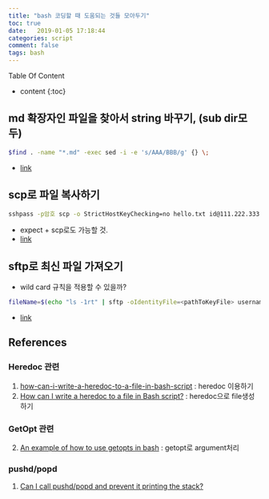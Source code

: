 ```yaml
---
title: "bash 코딩할 때 도움되는 것들 모아두기"
toc: true
date:   2019-01-05 17:18:44
categories: script
comment: false
tags: bash
---
```


Table Of Content
* content
{:toc}

## md 확장자인 파일을 찾아서 string 바꾸기, (sub dir모두)
~~~bash
$find . -name "*.md" -exec sed -i -e 's/AAA/BBB/g' {} \;
~~~

- [link](https://stackoverflow.com/questions/1583219/how-to-do-a-recursive-find-replace-of-a-string-with-awk-or-sed)

## scp로 파일 복사하기

~~~bash
sshpass -p암호 scp -o StrictHostKeyChecking=no hello.txt id@111.222.333.444:/home/id/hello.txt
~~~

- expect + scp로도 가능할 것.
- [link](https://zetawiki.com/wiki/%EB%A6%AC%EB%88%85%EC%8A%A4_scp_%EC%9E%90%EB%8F%99%ED%99%94)

## sftp로 최신 파일 가져오기

- wild card 규칙을 적용할 수 있을까?
~~~bash
fileName=$(echo "ls -1rt" | sftp -oIdentityFile=<pathToKeyFile> username@sftpServer:/remoteDir | tail -1) 
~~~

- [link](https://stackoverflow.com/questions/35545774/get-latest-file-from-sftp-to-local-machine)


## References
### Heredoc 관련
1. [how-can-i-write-a-heredoc-to-a-file-in-bash-script](https://stackoverflow.com/questions/2953081/how-can-i-write-a-heredoc-to-a-file-in-bash-script) : heredoc 이용하기
2. [How can I write a heredoc to a file in Bash script?](https://stackoverflow.com/questions/2953081/how-can-i-write-a-heredoc-to-a-file-in-bash-script) : heredoc으로 file생성하기

### GetOpt 관련
2. [An example of how to use getopts in bash](https://stackoverflow.com/questions/16483119/an-example-of-how-to-use-getopts-in-bash) : getopt로 argument처리

### pushd/popd
1. [Can I call pushd/popd and prevent it printing the stack?](https://serverfault.com/questions/108154/can-i-call-pushd-popd-and-prevent-it-printing-the-stack)
